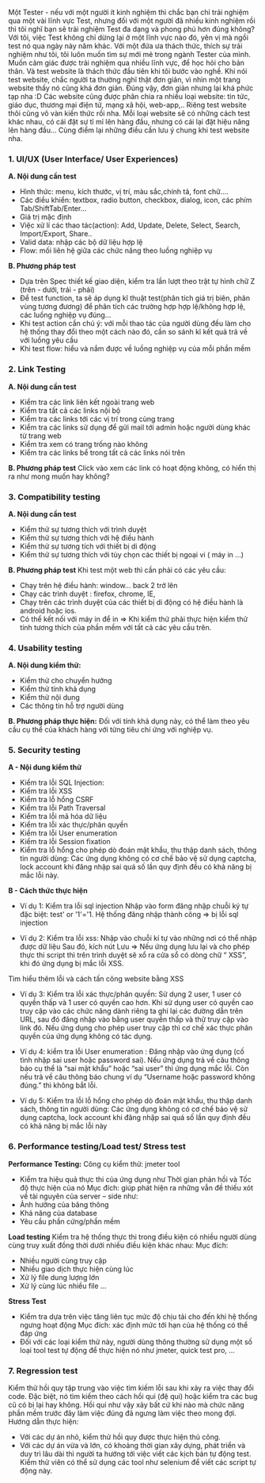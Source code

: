 Một Tester - nếu với một người ít kinh nghiệm thì chắc bạn chỉ trải nghiệm qua một vài lĩnh vực Test, nhưng đối với một người đã nhiều kinh nghiệm rồi thì tôi nghĩ bạn sẽ trải nghiệm Test đa dạng và phong phú hơn đúng không? Với tôi, việc Test không chỉ dừng lại ở một lĩnh vực nào đó, yên vị mà ngồi test nó qua ngày này năm khác. Với một đứa ưa thách thức, thích sự trải nghiệm như tôi, tôi luôn muốn tìm sự mới mẻ trong ngành Tester của mình. Muốn cảm giác được trải nghiệm qua nhiều lĩnh vực, để học hỏi cho bản thân. Và test website là thách thức đầu tiên khi tôi bước vào nghề.
Khi nói test website, chắc người ta thường nghĩ thật đơn giản, vì nhìn một trang website thấy nó cũng khá đơn giản. Đúng vậy, đơn giản nhưng lại khá phức tạp nha :D Các website cũng được phân chia ra nhiều loại website: tin tức, giáo dục, thương mại điện tử, mạng xã hội, web-app,..
Riêng test website thôi cũng vô vàn kiến thức rồi nha. Mỗi loại website sẽ có những cách test khác nhau, có cái đặt sự tỉ mỉ lên hàng đầu, nhưng có cái lại đặt hiệu năng lên hàng đầu...
Cùng điểm lại những điều cần lưu ý chung khi test website nha.

### 1. UI/UX (User Interface/ User Experiences)

**A. Nội dung cần test**
* Hình thức: menu, kích thước, vị trí, màu sắc,chính tả, font chữ....
* Các điều khiển: textbox, radio button, checkbox, dialog, icon, các phím Tab/ShiftTab/Enter...
* Giá trị mặc định
* Việc xử lí các thao tác(action): Add, Update, Delete, Select, Search, Import/Export, Share..
* Valid data: nhập các bộ dữ liệu hợp lệ
* Flow: mối liên hệ giữa các chức năng theo luồng nghiệp vụ

**B. Phương pháp test**
* Dựa trên Spec thiết kế giao diện, kiểm tra lần lượt theo trật tự hình chữ Z (trên - dưới, trái - phải)
* Để test function, ta sẽ áp dụng kĩ thuật test(phân tích giá trị biên, phân vùng tương đương) để phân tích các trường hợp hợp lệ/không hợp lệ, các luồng nghiệp vụ đúng...
* Khi test action cần chú ý: với mỗi thao tác của người dùng đều làm cho hệ thống thay đổi theo một cách nào đó, cần so sánh kĩ kết quả trả về với luồng yêu cầu 
* Khi test flow: hiểu và nắm được về luồng nghiệp vụ của mỗi phần mềm

### 2.  Link Testing

**A. Nội dung cần test**
* Kiểm tra các link liên kết ngoài trang web
* Kiểm tra tất cả các links nội bộ
* Kiểm tra các links tới các vị trí trong cùng trang
* Kiểm tra các links sử dụng để gửi mail tới admin hoặc người dùng khác từ trang web
* Kiểm tra xem có trang trống nào không
* Kiểm tra các links bể trong tất cả các links nói trên

**B. Phương pháp test**
Click vào xem các link có hoạt động không, có hiển thị ra như mong muốn hay không?

### 3. Compatibility testing

**A. Nội dung cần test**
* Kiểm thử sự tương thích với trình duyệt
* Kiểm thử sự tương thích với hệ điều hành
* Kiểm thử sự tương tích với thiết bị di động
* Kiểm thử sự tương thích với tùy chọn các thiết bị ngoại vi ( máy in …)

**B. Phương pháp test**
Khi test một web thì cần phải có các yêu cầu:
* Chạy trên hệ điều hành: window… back 2 trở lên
* Chạy các trình duyệt : firefox, chrome, IE,
* Chạy trên các trình duyệt của các thiết bị di động có hệ điều hành là android hoặc ios.
* Có thể kết nối với máy in để in 
=> Khi kiểm thử phải thực hiện kiểm thử tính tương thích của phần mềm với tất cả các yêu cầu trên.

### 4. Usability testing

**A. Nội dung kiểm thử:**
* Kiểm thử cho chuyển hướng
* Kiểm thử tính khả dụng
* Kiểm thử nội dung
* Các thông tin hỗ trợ người dùng

**B. Phương pháp thực hiện:**
Đối với tính khả dụng này, có thể làm theo yêu cầu cụ thể của khách hàng với từng tiêu chí ứng với nghiệp vụ.

### 5. Security testing

**A - Nội dung kiểm thử**
* Kiểm tra lỗi SQL Injection:
* Kiểm tra lỗi XSS
* Kiểm tra lỗ hổng CSRF
* Kiểm tra lỗi Path Traversal
* Kiểm tra lỗi mã hóa dữ liệu
* Kiểm tra lỗi xác thực/phân quyền
* Kiểm tra lỗi User enumeration
* Kiểm tra lỗi Session fixation
* Kiểm tra lỗ hổng cho phép dò đoán mật khẩu, thu thập danh sách, thông tin người dùng: Các ứng dụng không có cơ chế bảo vệ sử dụng captcha, lock account khi đăng nhập sai quá số lần quy định đều có khả năng bị mắc lỗi này.

**B - Cách thức thực hiện**

* Ví dụ 1: Kiểm tra lỗi sql injection Nhập vào form đăng nhập chuỗi ký tự đặc biệt: test' or '1'='1. Hệ thống đăng nhập thành công => bị lỗi sql injection

* Ví dụ 2: Kiểm tra lỗi xss:
Nhập vào chuỗi kí tự <script>alert(“ XSS”)</script> vào những nơi có thể nhập được dữ liệu
Sau đó, kích nút Lưu
=> Nếu ứng dụng lưu lại và cho phép thực thi script thì trên trình duyệt sẽ xổ ra cửa sổ có dòng chữ “ XSS”, khi đó ứng dụng bị mắc lỗi XSS.

Tìm hiểu thêm lỗi và cách tấn công website bằng XSS
* Ví dụ 3: Kiểm tra lỗi xác thực/phân quyền: Sử dụng 2 user, 1 user có quyền thấp và 1 user có quyền cao hơn. Khi sử dụng user có quyền cao truy cập vào các chức năng dành riêng ta ghi lại các đường dẫn trên URL, sau đó đăng nhập vào bằng user quyền thấp và thử truy cập vào link đó. Nếu ứng dụng cho phép user truy cập thì cơ chế xác thực phân quyền của ứng dụng không có tác dụng.

* Ví dụ 4: kiểm tra lỗi User enumeration : Đăng nhập vào ứng dụng (cố tình nhập sai user hoặc password sai). Nếu ứng dụng trả về câu thông báo cụ thể là “sai mật khẩu” hoặc “sai user” thì ứng dụng mắc lỗi. Còn nếu trả về câu thông báo chung ví dụ “Username hoặc password không đúng.” thì không bắt lỗi.

* Ví dụ 5: Kiểm tra lỗi lỗ hổng cho phép dò đoán mật khẩu, thu thập danh sách, thông tin người dùng: Các ứng dụng không có cơ chế bảo vệ sử dụng captcha, lock account khi đăng nhập sai quá số lần quy định đều có khả năng bị mắc lỗi này

### 6. Performance testing/Load test/ Stress test

**Performance Testing:**
Công cụ kiểm thử: jmeter tool
* Kiểm tra hiệu quả thực thi của ứng dụng như Thời gian phản hồi và Tốc độ thực hiện của nó
Mục đích: giúp phát hiện ra những vẫn đề thiếu xót về tài nguyên của server – side như:
* Ảnh hưởng của băng thông
* Khả năng của database
* Yêu cầu phần cứng/phần mềm

**Load testing**
Kiểm tra hệ thống thực thi trong điều kiện có nhiều người dùng cùng truy xuất đồng thời dưới nhiều điều kiện khác nhau:
Mục đích:
* Nhiều người cùng truy cập
* Nhiều giao dịch thực hiện cùng lúc
* Xử lý file dung lượng lớn
* Xử lý cùng lúc nhiều file …

**Stress Test**
* Kiểm tra dựa trên việc tăng liên tục mức độ chịu tải cho đến khi hệ thống ngưng hoạt động
Mục đích: xác định mức tới hạn của hệ thống có thể đáp ứng
* Đối với các loại kiểm thử này, người dùng thông thường sử dụng một số loại tool test tự động để thực hiện nó như jmeter, quick test pro, …

### 7. Regression test
Kiểm thử hồi quy tập trung vào việc tìm kiếm lỗi sau khi xảy ra việc thay đổi code. Đặc biệt, nó tìm kiếm theo cách hồi qui (đệ qui) hoặc kiểm tra các bug cũ có bị lại hay không. Hồi qui như vậy xảy bất cứ khi nào mà chức năng phần mềm trước đây làm việc đúng đã ngưng làm việc theo mong đợi.
Hướng dẫn thực hiện:
* Với các dự án nhỏ, kiểm thử hồi quy được thực hiện thủ công.
* Với các dự án vừa và lớn, có khoảng thời gian xây dựng, phát triển và duy trì lâu dài thì người ta hướng tới việc viết các kịch bản tự động test. Kiểm thử viên có thể sử dụng các tool như selenium để viết các script tự động này.